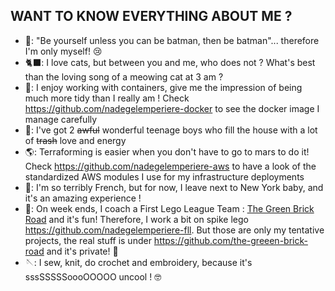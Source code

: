 ## WANT TO KNOW EVERYTHING ABOUT ME ?


* 🦇: "Be yourself unless you can be batman, then be batman"... therefore I'm only myself! 😢
* 🐈‍⬛: I love cats, but between you and me, who does not ? What's best than the loving song of a meowing cat at 3 am ? 
* 🐋: I enjoy working with containers, give me the impression of being much more tidy than I really am ! Check https://github.com/nadegelemperiere-docker to see the docker image I manage carefully
* 🧒: I've got 2 ~~awful~~ wonderful teenage boys who fill the house with a lot of ~~trash~~ love and energy
* 🌎: Terraforming is easier when you don't have to go to mars to do it! Check https://github.com/nadegelemperiere-aws to have a look of the standardized AWS modules I use for my infrastructure deployments
* 🗽: I'm so terribly French, but for now, I leave next to New York baby, and it's an amazing experience !
* 🧱: On week ends, I coach a First Lego League Team : [The Green Brick Road](https://the-green-brick-road.org) and it's fun! Therefore, I work a bit on spike lego https://github.com/nadegelemperiere-fll. But those are only my tentative projects, the real stuff is under https://github.com/the-greeen-brick-road and it's private! 🤫
* 🪡: I sew, knit, do crochet and embroidery, because it's sssSSSSSoooOOOOO uncool ! 🤓


